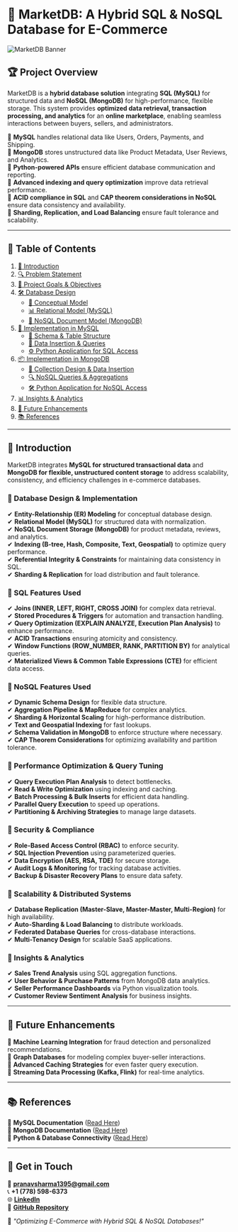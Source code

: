 # 🚀 MarketDB: A Hybrid SQL & NoSQL Database for E-Commerce

![MarketDB Banner](https://github.com/user-attachments/assets/marketdb-banner)

## 🏆 Project Overview
MarketDB is a **hybrid database solution** integrating **SQL (MySQL)** for structured data and **NoSQL (MongoDB)** for high-performance, flexible storage. This system provides **optimized data retrieval, transaction processing, and analytics** for an **online marketplace**, enabling seamless interactions between buyers, sellers, and administrators.

🔹 **MySQL** handles relational data like Users, Orders, Payments, and Shipping.  
🔹 **MongoDB** stores unstructured data like Product Metadata, User Reviews, and Analytics.  
🔹 **Python-powered APIs** ensure efficient database communication and reporting.  
🔹 **Advanced indexing and query optimization** improve data retrieval performance.  
🔹 **ACID compliance in SQL** and **CAP theorem considerations in NoSQL** ensure data consistency and availability.  
🔹 **Sharding, Replication, and Load Balancing** ensure fault tolerance and scalability.  

---

## 📌 Table of Contents
1. [📖 Introduction](#-introduction)
2. [🔍 Problem Statement](#-problem-statement)
3. [🎯 Project Goals & Objectives](#-project-goals--objectives)
4. [🛠 Database Design](#-database-design)
   - [📂 Conceptual Model](#-conceptual-model)
   - [📊 Relational Model (MySQL)](#-relational-model-mysql)
   - [📜 NoSQL Document Model (MongoDB)](#-nosql-document-model-mongodb)
5. [💾 Implementation in MySQL](#-implementation-in-mysql)
   - [📝 Schema & Table Structure](#-schema--table-structure)
   - [📑 Data Insertion & Queries](#-data-insertion--queries)
   - [⚙️ Python Application for SQL Access](#-python-application-for-sql-access)
6. [📦 Implementation in MongoDB](#-implementation-in-mongodb)
   - [📄 Collection Design & Data Insertion](#-collection-design--data-insertion)
   - [🔍 NoSQL Queries & Aggregations](#-nosql-queries--aggregations)
   - [🛠 Python Application for NoSQL Access](#-python-application-for-nosql-access)
7. [📊 Insights & Analytics](#-insights--analytics)
8. [🚀 Future Enhancements](#-future-enhancements)
9. [📚 References](#-references)

---

## 📖 Introduction
MarketDB integrates **MySQL for structured transactional data** and **MongoDB for flexible, unstructured content storage** to address scalability, consistency, and efficiency challenges in e-commerce databases.

### **🔹 Database Design & Implementation**
✔ **Entity-Relationship (ER) Modeling** for conceptual database design.  
✔ **Relational Model (MySQL)** for structured data with normalization.  
✔ **NoSQL Document Storage (MongoDB)** for product metadata, reviews, and analytics.  
✔ **Indexing (B-tree, Hash, Composite, Text, Geospatial)** to optimize query performance.  
✔ **Referential Integrity & Constraints** for maintaining data consistency in SQL.  
✔ **Sharding & Replication** for load distribution and fault tolerance.  

### **🔹 SQL Features Used**
✔ **Joins (INNER, LEFT, RIGHT, CROSS JOIN)** for complex data retrieval.  
✔ **Stored Procedures & Triggers** for automation and transaction handling.  
✔ **Query Optimization (EXPLAIN ANALYZE, Execution Plan Analysis)** to enhance performance.  
✔ **ACID Transactions** ensuring atomicity and consistency.  
✔ **Window Functions (ROW_NUMBER, RANK, PARTITION BY)** for analytical queries.  
✔ **Materialized Views & Common Table Expressions (CTE)** for efficient data access.  

### **🔹 NoSQL Features Used**
✔ **Dynamic Schema Design** for flexible data structure.  
✔ **Aggregation Pipeline & MapReduce** for complex analytics.  
✔ **Sharding & Horizontal Scaling** for high-performance distribution.  
✔ **Text and Geospatial Indexing** for fast lookups.  
✔ **Schema Validation in MongoDB** to enforce structure where necessary.  
✔ **CAP Theorem Considerations** for optimizing availability and partition tolerance.  

### **🔹 Performance Optimization & Query Tuning**
✔ **Query Execution Plan Analysis** to detect bottlenecks.  
✔ **Read & Write Optimization** using indexing and caching.  
✔ **Batch Processing & Bulk Inserts** for efficient data handling.  
✔ **Parallel Query Execution** to speed up operations.  
✔ **Partitioning & Archiving Strategies** to manage large datasets.  

### **🔹 Security & Compliance**
✔ **Role-Based Access Control (RBAC)** to enforce security.  
✔ **SQL Injection Prevention** using parameterized queries.  
✔ **Data Encryption (AES, RSA, TDE)** for secure storage.  
✔ **Audit Logs & Monitoring** for tracking database activities.  
✔ **Backup & Disaster Recovery Plans** to ensure data safety.  

### **🔹 Scalability & Distributed Systems**
✔ **Database Replication (Master-Slave, Master-Master, Multi-Region)** for high availability.  
✔ **Auto-Sharding & Load Balancing** to distribute workloads.  
✔ **Federated Database Queries** for cross-database interactions.  
✔ **Multi-Tenancy Design** for scalable SaaS applications.  

### **🔹 Insights & Analytics**
✔ **Sales Trend Analysis** using SQL aggregation functions.  
✔ **User Behavior & Purchase Patterns** from MongoDB data analytics.  
✔ **Seller Performance Dashboards** via Python visualization tools.  
✔ **Customer Review Sentiment Analysis** for business insights.  

---

## 🚀 Future Enhancements
🔹 **Machine Learning Integration** for fraud detection and personalized recommendations.  
🔹 **Graph Databases** for modeling complex buyer-seller interactions.  
🔹 **Advanced Caching Strategies** for even faster query execution.  
🔹 **Streaming Data Processing (Kafka, Flink)** for real-time analytics.  

---

## 📚 References
📖 **MySQL Documentation** ([Read Here](https://dev.mysql.com/doc/))  
📖 **MongoDB Documentation** ([Read Here](https://docs.mongodb.com/))  
📖 **Python & Database Connectivity** ([Read Here](https://docs.python.org/3/library/sqlite3.html))  

---

## 📌 Get in Touch
📧 **pranavsharma1395@gmail.com**  
📞 **+1 (778) 598-6373**  
🌐 **[LinkedIn](https://www.linkedin.com/in/pranav-harish-sharma/)**  
🔗 **[GitHub Repository](https://github.com/user/MarketDB)**  

🚀 *"Optimizing E-Commerce with Hybrid SQL & NoSQL Databases!"*
